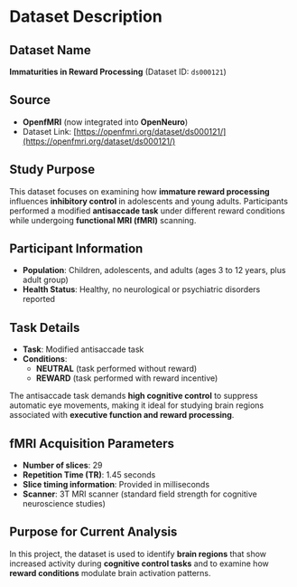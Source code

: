# Dataset Description

## Dataset Name
**Immaturities in Reward Processing** (Dataset ID: `ds000121`)

## Source
- **OpenfMRI** (now integrated into **OpenNeuro**)  
- Dataset Link: [https://openfmri.org/dataset/ds000121/](https://openfmri.org/dataset/ds000121/)

## Study Purpose
This dataset focuses on examining how **immature reward processing** influences **inhibitory control** in adolescents and young adults. Participants performed a modified **antisaccade task** under different reward conditions while undergoing **functional MRI (fMRI)** scanning.

## Participant Information
- **Population**: Children, adolescents, and adults (ages 3 to 12 years, plus adult group)
- **Health Status**: Healthy, no neurological or psychiatric disorders reported

## Task Details
- **Task**: Modified antisaccade task  
- **Conditions**:  
  - **NEUTRAL** (task performed without reward)  
  - **REWARD** (task performed with reward incentive)

The antisaccade task demands **high cognitive control** to suppress automatic eye movements, making it ideal for studying brain regions associated with **executive function and reward processing**.

## fMRI Acquisition Parameters
- **Number of slices**: 29
- **Repetition Time (TR)**: 1.45 seconds
- **Slice timing information**: Provided in milliseconds
- **Scanner**: 3T MRI scanner (standard field strength for cognitive neuroscience studies)

## Purpose for Current Analysis
In this project, the dataset is used to identify **brain regions** that show increased activity during **cognitive control tasks** and to examine how **reward conditions** modulate brain activation patterns.
